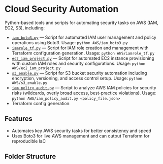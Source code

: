 # Cloud Security Automation
Python-based tools and scripts for automating security tasks on AWS (IAM, EC2, S3), including:
- [`iam_boto3.py`](AWS/iam_boto3.py) — Script for automated IAM user management and policy operations using Boto3. Usage: `python AWS/iam_boto3.py`
- [`iamrole_tf.py`](AWS/iamrole_tf.py) — Script for IAM role creation and management with Terraform configuration generation. Usage: `python AWS/iamrole_tf.py`
- [`ec2_iam_project.py`](AWS/ec2_iam_project.py) — Script for automated EC2 instance provisioning with custom IAM roles and security configurations. Usage: `python AWS/ec2_iam_project.py`
- [`s3_enable.py`](AWS/s3_enable.py) — Script for S3 bucket security automation including encryption, versioning, and access control setup. Usage: `python AWS/s3_enable.py`
- [`iam_policy_audit.py`](AWS/iam_policy_audit.py) — Script to analyze AWS IAM policies for security risks (wildcards, overly broad access, best-practice violations). Usage: `python AWS/iam_policy_audit.py <policy_file.json>`
- Terraform config generation
## Features
- Automates key AWS security tasks for better consistency and speed
- Uses Boto3 for live AWS management and can output Terraform for reproducible IaC
## Folder Structure

